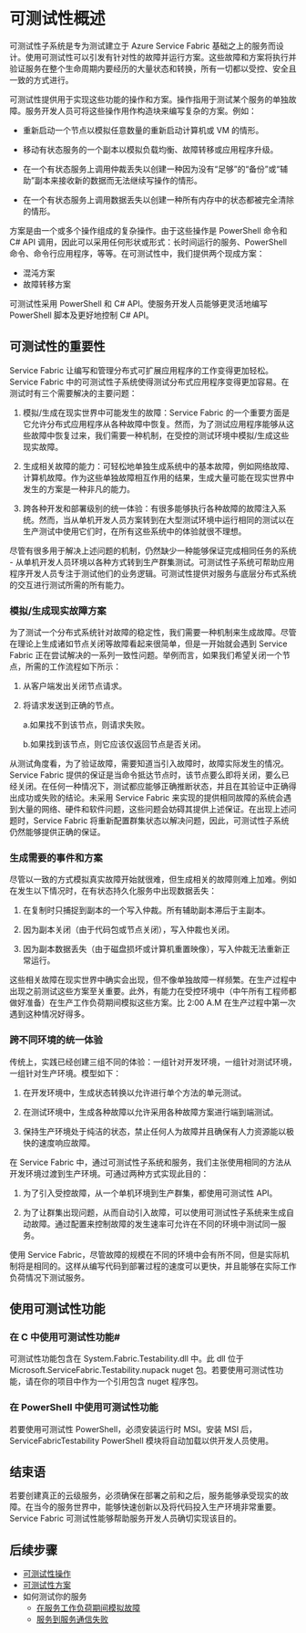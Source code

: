 <properties
   pageTitle="可测试性概述 | Microsoft Azure"
   description="本文介绍 Service Fabric 中用于针对服务引入故障和运行测试方案的可测试性子系统。"
   services="service-fabric"
   documentationCenter=".net"
   authors="rishirsinha"
   manager="timlt"
   editor=""/>

<tags
   ms.service="service-fabric"
   ms.date="04/06/2016"
   wacn.date="07/04/2016"/>

# 可测试性概述

可测试性子系统是专为测试建立于 Azure Service Fabric 基础之上的服务而设计。使用可测试性可以引发有针对性的故障并运行方案。这些故障和方案将执行并验证服务在整个生命周期内要经历的大量状态和转换，所有一切都以受控、安全且一致的方式进行。

可测试性提供用于实现这些功能的操作和方案。操作指用于测试某个服务的单独故障。服务开发人员可将这些操作用作构造块来编写复杂的方案。例如：

  * 重新启动一个节点以模拟任意数量的重新启动计算机或 VM 的情形。

  * 移动有状态服务的一个副本以模拟负载均衡、故障转移或应用程序升级。

  * 在一个有状态服务上调用仲裁丢失以创建一种因为没有“足够”的“备份”或“辅助”副本来接收新的数据而无法继续写操作的情形。

  * 在一个有状态服务上调用数据丢失以创建一种所有内存中的状态都被完全清除的情形。

方案是由一个或多个操作组成的复杂操作。由于这些操作是 PowerShell 命令和 C# API 调用，因此可以采用任何形状或形式：长时间运行的服务、PowerShell 命令、命令行应用程序，等等。在可测试性中，我们提供两个现成方案：

  * 混沌方案
  * 故障转移方案

可测试性采用 PowerShell 和 C# API。使服务开发人员能够更灵活地编写 PowerShell 脚本及更好地控制 C# API。

## 可测试性的重要性

Service Fabric 让编写和管理分布式可扩展应用程序的工作变得更加轻松。Service Fabric 中的可测试性子系统使得测试分布式应用程序变得更加容易。在测试时有三个需要解决的主要问题：

1. 模拟/生成在现实世界中可能发生的故障：Service Fabric 的一个重要方面是它允许分布式应用程序从各种故障中恢复。然而，为了测试应用程序能够从这些故障中恢复过来，我们需要一种机制，在受控的测试环境中模拟/生成这些现实故障。

2. 生成相关故障的能力：可轻松地单独生成系统中的基本故障，例如网络故障、计算机故障。作为这些单独故障相互作用的结果，生成大量可能在现实世界中发生的方案是一种非凡的能力。

3. 跨各种开发和部署级别的统一体验：有很多能够执行各种故障的故障注入系统。然而，当从单机开发人员方案转到在大型测试环境中运行相同的测试以在生产测试中使用它们时，在所有这些系统中的体验就很不理想。

尽管有很多用于解决上述问题的机制，仍然缺少一种能够保证完成相同任务的系统 - 从单机开发人员环境以各种方式转到生产群集测试。可测试性子系统可帮助应用程序开发人员专注于测试他们的业务逻辑。可测试性提供对服务与底层分布式系统的交互进行测试所需的所有能力。

### 模拟/生成现实故障方案

为了测试一个分布式系统针对故障的稳定性，我们需要一种机制来生成故障。尽管在理论上生成诸如节点关闭等故障看起来很简单，但是一开始就会遇到 Service Fabric 正在尝试解决的一系列一致性问题。举例而言，如果我们希望关闭一个节点，所需的工作流程如下所示：

1. 从客户端发出关闭节点请求。

2. 将请求发送到正确的节点。

    a.如果找不到该节点，则请求失败。

    b.如果找到该节点，则它应该仅返回节点是否关闭。

从测试角度看，为了验证故障，需要知道当引入故障时，故障实际发生的情况。Service Fabric 提供的保证是当命令抵达节点时，该节点要么即将关闭，要么已经关闭。在任何一种情况下，测试都应能够正确推断状态，并且在其验证中正确得出成功或失败的结论。未采用 Service Fabric 来实现的提供相同故障的系统会遇到大量的网络、硬件和软件问题，这些问题会妨碍其提供上述保证。在出现上述问题时，Service Fabric 将重新配置群集状态以解决问题，因此，可测试性子系统仍然能够提供正确的保证。

### 生成需要的事件和方案

尽管以一致的方式模拟真实故障开始就很难，但生成相关的故障则难上加难。例如在发生以下情况时，在有状态持久化服务中出现数据丢失：

1. 在复制时只捕捉到副本的一个写入仲裁。所有辅助副本滞后于主副本。

2. 因为副本关闭（由于代码包或节点关闭），写入仲裁也关闭。

3. 因为副本数据丢失（由于磁盘损坏或计算机重置映像），写入仲裁无法重新正常运行。

这些相关故障在现实世界中确实会出现，但不像单独故障一样频繁。在生产过程中出现之前测试这些方案至关重要。此外，有能力在受控环境中（中午所有工程师都做好准备）在生产工作负荷期间模拟这些方案。比 2:00 A.M 在生产过程中第一次遇到这种情况好得多。

### 跨不同环境的统一体验

传统上，实践已经创建三组不同的体验：一组针对开发环境，一组针对测试环境，一组针对生产环境。模型如下：

1. 在开发环境中，生成状态转换以允许进行单个方法的单元测试。

2. 在测试环境中，生成各种故障以允许采用各种故障方案进行端到端测试。

3. 保持生产环境处于纯洁的状态，禁止任何人为故障并且确保有人力资源能以极快的速度响应故障。

在 Service Fabric 中，通过可测试性子系统和服务，我们主张使用相同的方法从开发环境过渡到生产环境。可通过两种方式实现此目的：

1. 为了引入受控故障，从一个单机环境到生产群集，都使用可测试性 API。

2. 为了让群集出现问题，从而自动引入故障，可以使用可测试性子系统来生成自动故障。通过配置来控制故障的发生速率可允许在不同的环境中测试同一服务。

使用 Service Fabric，尽管故障的规模在不同的环境中会有所不同，但是实际机制将是相同的。这样从编写代码到部署过程的速度可以更快，并且能够在实际工作负荷情况下测试服务。

## 使用可测试性功能

### 在 C 中使用可测试性功能#

可测试性功能包含在 System.Fabric.Testability.dll 中。此 dll 位于 Microsoft.ServiceFabric.Testability.nupack nuget 包。若要使用可测试性功能，请在你的项目中作为一个引用包含 nuget 程序包。

### 在 PowerShell 中使用可测试性功能

若要使用可测试性 PowerShell，必须安装运行时 MSI。安装 MSI 后，ServiceFabricTestability PowerShell 模块将自动加载以供开发人员使用。

## 结束语

若要创建真正的云级服务，必须确保在部署之前和之后，服务能够承受现实的故障。在当今的服务世界中，能够快速创新以及将代码投入生产环境非常重要。Service Fabric 可测试性能够帮助服务开发人员确切实现该目的。

## 后续步骤

- [可测试性操作](/documentation/articles/service-fabric-testability-actions/)
- [可测试性方案](/documentation/articles/service-fabric-testability-actions/)
- 如何测试你的服务
  - [在服务工作负荷期间模拟故障](/documentation/articles/service-fabric-testability-workload-tests/)
  - [服务到服务通信失败](/documentation/articles/service-fabric-testability-scenarios-service-communication/)

 

<!---HONumber=Mooncake_0523_2016-->